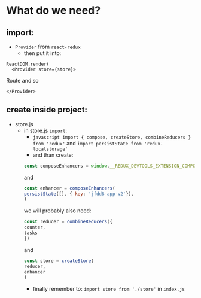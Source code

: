 # What do we need?
## import:
* ```Provider``` from `react-redux`
  * then put it into:
```
ReactDOM.render(
  <Provider store={store}>
  ```
  Route and so
  ```
  </Provider>
  ```

## create inside project:
* store.js
  * in store.js ```import```:
    * ```javascript import { compose, createStore, combineReducers } from 'redux'``` 
    and
    ```import persistState from 'redux-localstorage'```
    * and than create:
    ```javascript
    const composeEnhancers = window.__REDUX_DEVTOOLS_EXTENSION_COMPOSE__ || compose;
    ```
    and
    ```javascript
    const enhancer = composeEnhancers(
    persistState([], { key: 'jfdd8-app-v2'}),
    )
    ```
    we will probably also need:
    ```javascript
    const reducer = combineReducers({
    counter,
    tasks
    })
    ```
    and
    ```javascript
    const store = createStore(
    reducer,
    enhancer
    )
    ```
    * finally remember to: ```import store from './store'``` in ```index.js```
